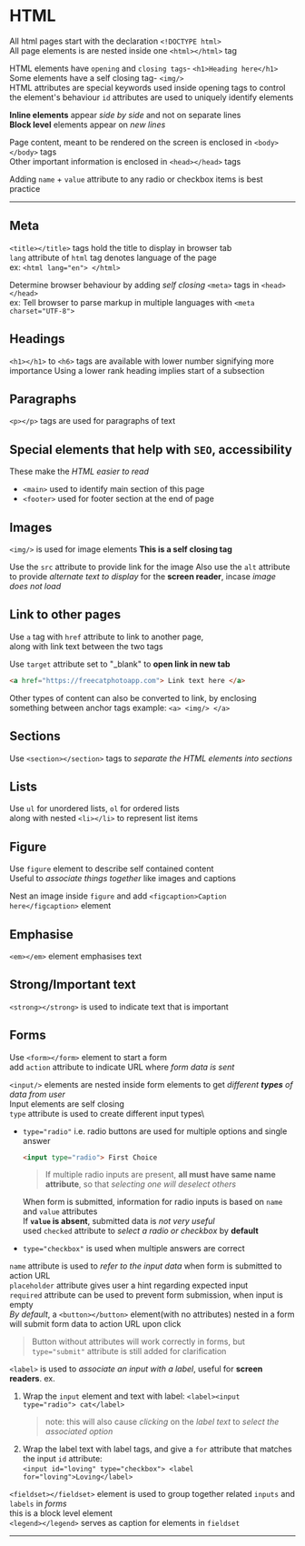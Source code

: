 # HTML

All html pages start with the declaration `<!DOCTYPE html>`\
All page elements is are nested inside one `<html></html>` tag

HTML elements have `opening` and `closing tags`- `<h1>Heading here</h1>`\
Some elements have a self closing tag- `<img/>`\
HTML attributes are special keywords used inside opening tags to control the element's behaviour
`id` attributes are used to uniquely identify elements

__Inline elements__ appear _side by side_ and not on separate lines\
__Block level__ elements appear on _new lines_

Page content, meant to be rendered on the screen is enclosed in `<body></body>` tags\
Other important information is enclosed in `<head></head>` tags

Adding `name` + `value` attribute to any radio or checkbox items is best practice
___

## Meta

`<title></title>` tags hold the title to display in browser tab\
`lang` attribute of `html` tag denotes language of the page\
ex: `<html lang="en"> </html>`

Determine browser behaviour by adding _self closing_ `<meta>` tags in `<head></head>`\
ex: Tell browser to parse markup in multiple languages with `<meta charset="UTF-8">`

## Headings

`<h1></h1>` to `<h6>` tags are available with lower number signifying more importance
Using a lower rank heading implies start of a subsection

## Paragraphs

`<p></p>` tags are used for paragraphs of text

## Special elements that help with `SEO`, accessibility

These make the _HTML easier to read_

- `<main>` used to identify main section of this page
- `<footer>` used for footer section at the end of page

## Images

`<img/>` is used for image elements
__This is a self closing tag__

Use the `src` attribute to provide link for the image
Also use the `alt` attribute to provide _alternate text to display_ for the __screen reader__, incase _image does not load_

## Link to other pages

Use `a` tag with `href` attribute to link to another page,\
along with link text between the two tags

Use `target` attribute set to "_blank" to __open link in new tab__

```html
<a href="https://freecatphotoapp.com"> Link text here </a>
```

Other types of content can also be converted to link, by enclosing something between anchor tags
example: `<a> <img/> </a>`

## Sections

Use `<section></section>` tags to _separate the HTML elements into sections_

## Lists

Use `ul` for unordered lists, `ol` for ordered lists\
along with nested `<li></li>` to represent list items

## Figure

Use `figure` element to describe self contained content\
Useful to _associate things together_ like images and captions

Nest an image inside `figure` and add `<figcaption>Caption here</figcaption>` element

## Emphasise

`<em></em>` element emphasises text

## Strong/Important text

`<strong></strong>` is used to indicate text that is important

## Forms

Use `<form></form>` element to start a form\
add `action` attribute to indicate URL where _form data is sent_

`<input/>` elements are nested inside form elements to get _different __types__ of data from user_\
Input elements are self closing\
`type` attribute is used to create different input types\

- `type="radio"` i.e. radio buttons are used for multiple options and single answer

    ```html
    <input type="radio"> First Choice
    ```

    > If multiple radio inputs are present, __all must have same name attribute__, so that _selecting one will deselect others_

    When form is submitted, information for radio inputs is based on `name` and `value` attributes\
    If __`value` is absent__, submitted data is _not very useful_\
    used `checked` attribute to _select a radio or checkbox_ by __default__

- `type="checkbox"` is used when multiple answers are correct

`name` attribute is used to _refer to the input data_ when form is submitted to action URL\
`placeholder` attribute gives user a hint regarding expected input\
`required` attribute can be used to prevent form submission, when input is empty\
_By default_, a `<button></button>` element(with no attributes) nested in a form will submit form data to action URL upon click
> Button without attributes will work correctly in forms, but `type="submit"` attribute is still added for clarification

`<label>` is used to _associate an input with a label_, useful for __screen readers__.
ex.

1. Wrap the `input` element and text with label: `<label><input type="radio"> cat</label>`
   > note: this will also cause _clicking_ on the _label text_ to _select the  associated option_
2. Wrap the label text with label tags, and give a `for` attribute that matches the input `id` attribute:\
   `<input id="loving" type="checkbox"> <label for="loving">Loving</label>`

`<fieldset></fieldset>` element is used to group together related `inputs` and `labels` in _forms_\
this is a block level element\
`<legend></legend>` serves as caption for elements in `fieldset`
___
